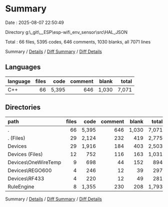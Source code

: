 # Summary

Date : 2025-08-07 22:50:49

Directory g:\\_git\\__ESP\\esp-wifi_env_sensor\\src\\HAL_JSON

Total : 66 files,  5395 codes, 646 comments, 1030 blanks, all 7071 lines

Summary / [Details](details.md) / [Diff Summary](diff.md) / [Diff Details](diff-details.md)

## Languages
| language | files | code | comment | blank | total |
| :--- | ---: | ---: | ---: | ---: | ---: |
| C++ | 66 | 5,395 | 646 | 1,030 | 7,071 |

## Directories
| path | files | code | comment | blank | total |
| :--- | ---: | ---: | ---: | ---: | ---: |
| . | 66 | 5,395 | 646 | 1,030 | 7,071 |
| . (Files) | 29 | 2,124 | 232 | 419 | 2,775 |
| Devices | 29 | 1,916 | 184 | 403 | 2,503 |
| Devices (Files) | 12 | 752 | 116 | 163 | 1,031 |
| Devices\\OneWireTemp | 9 | 698 | 44 | 152 | 894 |
| Devices\\REGO600 | 4 | 246 | 12 | 39 | 297 |
| Devices\\RF433 | 4 | 220 | 12 | 49 | 281 |
| RuleEngine | 8 | 1,355 | 230 | 208 | 1,793 |

Summary / [Details](details.md) / [Diff Summary](diff.md) / [Diff Details](diff-details.md)